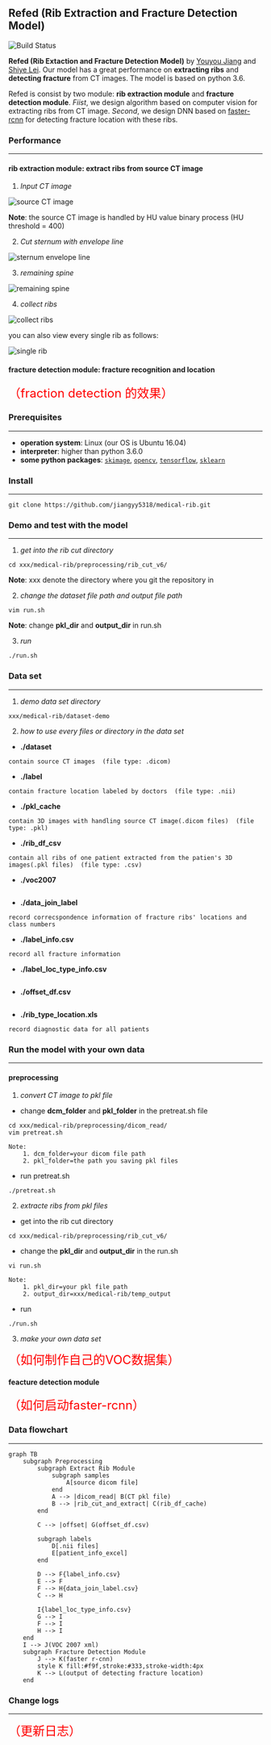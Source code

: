 ## Refed (Rib Extraction and Fracture Detection Model)
![Build Status](https://github.com/jiangyy5318/medical-rib/blob/master/README_IMAGES/build-passing.svg)

**Refed (Rib Extaction and Fracture Detection Model)** by [Youyou Jiang](jiangyy5318@gmail.com) and [Shiye Lei](leishiye@gmail.com). Our model has a great performance on **extracting ribs** and **detecting fracture** from CT images. The model is based on python 3.6. 

Refed is consist by two module: **rib extraction module** and **fracture detection module**. *Fiist*, we design algorithm based on computer vision for extracting ribs from CT image. *Second*, we design DNN based on [faster-rcnn](https://github.com/endernewton/tf-faster-rcnn) for detecting fracture location with these ribs.

### Performance
---
#### rib extraction module: extract ribs from source CT image
1. *Input CT image*

![source CT image](https://github.com/jiangyy5318/medical-rib/blob/master/README_IMAGES/src_ct_image.png)

**Note**: the source CT image is handled by HU value binary process (HU threshold = 400)

2. *Cut sternum with envelope line*

![sternum envelope line](https://github.com/jiangyy5318/medical-rib/blob/master/README_IMAGES/half_front_bones_with_envelope_line.png)

3. *remaining spine*

![remaining spine](https://github.com/jiangyy5318/medical-rib/blob/master/README_IMAGES/spine_remaining.png)

4. *collect ribs*

![collect ribs](https://github.com/jiangyy5318/medical-rib/blob/master/README_IMAGES/collect_ribs.png)

you can also view every single rib as follows:

![single rib](https://github.com/jiangyy5318/medical-rib/blob/master/README_IMAGES/single_rib.png)

#### fracture detection module: fracture recognition and location
<font color=red size=5>（fraction detection 的效果）</font>

### Prerequisites
---
- **operation system**: Linux (our OS is Ubuntu 16.04)
- **interpreter**: higher than python 3.6.0
- **some python packages**: [`skimage`](https://scikit-image.org/), [`opencv`](https://opencv.org/), [`tensorflow`](https://www.tensorflow.org/), [`sklearn`](https://scikit-learn.org/)

### Install
---
```shell
git clone https://github.com/jiangyy5318/medical-rib.git
```

### Demo and test with the model
---
1. *get into the rib cut directory*
```shell
cd xxx/medical-rib/preprocessing/rib_cut_v6/
```
**Note**: xxx denote the directory where you git the repository in

2. *change the dataset file path and output file path*
```shell
vim run.sh
```
**Note**: change **pkl_dir** and **output_dir** in run.sh

3. *run*
```shell
./run.sh
```

### Data set
---
1. *demo data set directory*
```shell
xxx/medical-rib/dataset-demo
```

2. *how to use every files or directory in the data set*
- **./dataset**
```text
contain source CT images  (file type: .dicom)
```
- **./label**
```text
contain fracture location labeled by doctors  (file type: .nii)
```
- **./pkl_cache**
```text
contain 3D images with handling source CT image(.dicom files)  (file type: .pkl)
```
- **./rib_df_csv**
```text
contain all ribs of one patient extracted from the patien's 3D images(.pkl files)  (file type: .csv)
```
- **./voc2007**
```text
```
- **./data_join_label**
```text
record correcspondence information of fracture ribs' locations and class numbers
```
- **./label_info.csv**
```text
record all fracture information
```
- **./label_loc_type_info.csv**
```text
```
- **./offset_df.csv**
```text
```
- **./rib_type_location.xls**
```text
record diagnostic data for all patients
```

### Run the model with your own data
---
#### preprocessing
1. *convert CT image to pkl file*
- change **dcm_folder** and **pkl_folder** in the pretreat.sh file
```shell
cd xxx/medical-rib/preprocessing/dicom_read/
vim pretreat.sh
```
```text
Note:
    1. dcm_folder=your dicom file path
    2. pkl_folder=the path you saving pkl files
```
- run pretreat.sh
```shell
./pretreat.sh
```

2. *extracte ribs from pkl files*

- get into the rib cut directory
```shell
cd xxx/medical-rib/preprocessing/rib_cut_v6/
```
- change the **pkl_dir** and **output_dir** in the run.sh
```shell
vi run.sh
```
```text
Note:
    1. pkl_dir=your pkl file path  
    2. output_dir=xxx/medical-rib/temp_output
```

- run
```shell
./run.sh
```
3. *make your own data set*  

<font color=red size=5>（如何制作自己的VOC数据集）</font>
#### feacture detection module    
<font color=red size=5>（如何启动faster-rcnn）</font>

### Data flowchart
---
```
graph TB
	subgraph Preprocessing
        subgraph Extract Rib Module
            subgraph samples
                A[source dicom file]
            end
            A --> |dicom_read| B(CT pkl file)
            B --> |rib_cut_and_extract| C(rib_df_cache)
        end

        C --> |offset| G(offset_df.csv)

        subgraph labels
            D[.nii files]
            E[patient_info_excel]
        end

        D --> F{label_info.csv}
        E --> F
        F --> H{data_join_label.csv}
        C --> H

        I{label_loc_type_info.csv}
        G --> I
        F --> I
        H --> I
    end
    I --> J(VOC 2007 xml)
    subgraph Fracture Detection Module
        J --> K(faster r-cnn)
        style K fill:#f9f,stroke:#333,stroke-width:4px
        K --> L(output of detecting fracture location)
    end
```

### Change logs
---
<font color=red size=5>（更新日志）</font>


